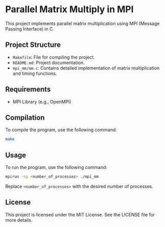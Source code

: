 # Parallel Matrix Multiply in MPI

This project implements parallel matrix multiplication using MPI (Message Passing Interface) in C.

## Project Structure

- `Makefile`: File for compiling the project.
- `README.md`: Project documentation.
- `mpi_mm/mm.c`: Contains detailed implementation of matrix multiplication and timing functions.

## Requirements

- MPI Library (e.g., OpenMPI)

## Compilation

To compile the program, use the following command:

```sh
make
```

## Usage

To run the program, use the following command:

```sh
mpirun -np <number_of_processes> ./mpi_mm
```

Replace `<number_of_processes>` with the desired number of processes.

## License

This project is licensed under the MIT License. See the LICENSE file for more details.

